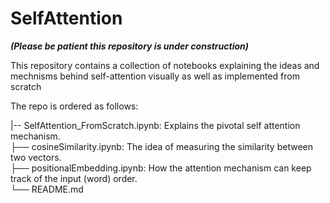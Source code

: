 # SelfAttention

***(Please be patient this repository is under construction)***

This repository contains a collection of notebooks explaining the ideas and mechnisms behind self-attention visually as well as implemented from scratch

The repo is ordered as follows:

|-- SelfAttention_FromScratch.ipynb: Explains the pivotal self attention mechanism.  
├── cosineSimilarity.ipynb: The idea of measuring the similarity between two vectors.  
├── positionalEmbedding.ipynb: How the attention mechanism can keep track of the input (word) order.  
└── README.md  

